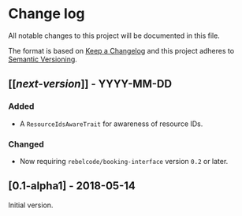 # Change log
All notable changes to this project will be documented in this file.

The format is based on [Keep a Changelog](http://keepachangelog.com/)
and this project adheres to [Semantic Versioning](http://semver.org/).

## [[*next-version*]] - YYYY-MM-DD
### Added
- A `ResourceIdsAwareTrait` for awareness of resource IDs.

### Changed
- Now requiring `rebelcode/booking-interface` version `0.2` or later.

## [0.1-alpha1] - 2018-05-14
Initial version.
